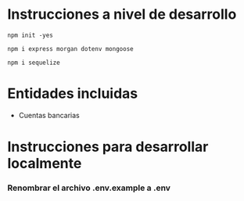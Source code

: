# Instrucciones a nivel de desarrollo
`npm init -yes`

`npm i express morgan dotenv mongoose`

`npm i sequelize`

# Entidades incluidas
- Cuentas bancarias


# Instrucciones para desarrollar localmente
### Renombrar el archivo .env.example a .env